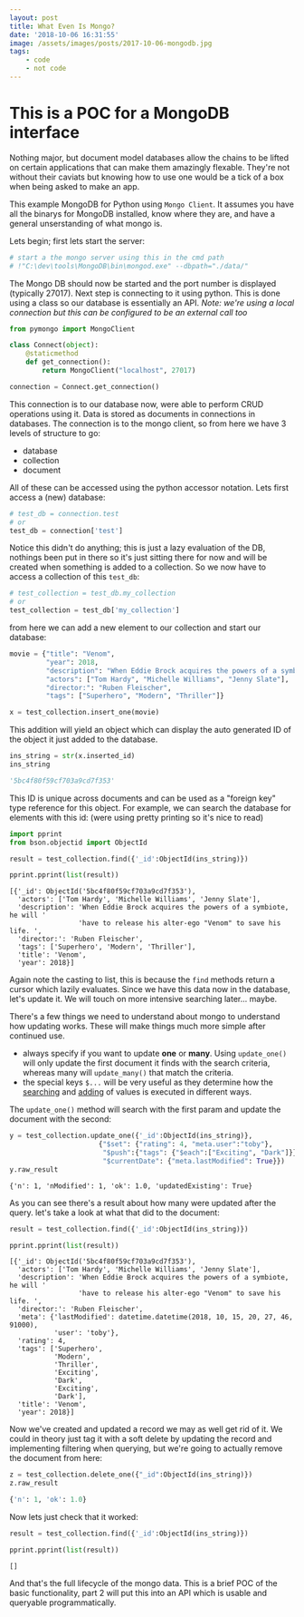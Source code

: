 ```yaml
---
layout: post
title: What Even Is Mongo?
date: '2018-10-06 16:31:55'
image: /assets/images/posts/2017-10-06-mongodb.jpg
tags:
    - code
    - not code
---
```


# This is a POC for a MongoDB interface

Nothing major, but document model databases allow the chains to be lifted on certain applications that can make them amazingly flexable. They're not without their caviats but knowing how to use one would be a tick of a box when being asked to make an app.

This example MongoDB for Python using `Mongo Client`. It assumes you have all the binarys for MongoDB installed, know where they are, and have a general unserstanding of what mongo is.

Lets begin; first lets start the server:

```python
# start a the mongo server using this in the cmd path
# !"C:\dev\tools\MongoDB\bin\mongod.exe" --dbpath="./data/"
```

The Mongo DB should now be started and the port number is displayed (typically 27017). Next step is connecting to it using python. This is done using a class so our database is essentially an API. _Note: we're using a local connection but this can be configured to be an external call too_

```python
from pymongo import MongoClient

class Connect(object):
    @staticmethod
    def get_connection():
        return MongoClient("localhost", 27017)

connection = Connect.get_connection()
```

This connection is to our database now, were able to perform CRUD operations using it. Data is stored as documents in connections in databases. The connection is to the mongo client, so from here we have 3 levels of structure to go:

-   database
-   collection
-   document

All of these can be accessed using the python accessor notation. Lets first access a (new) database:

```python
# test_db = connection.test
# or
test_db = connection['test']
```

Notice this didn't do anything; this is just a lazy evaluation of the DB, nothings been put in there so it's just sitting there for now and will be created when something is added to a collection. So we now have to access a collection of this `test_db`:

```python
# test_collection = test_db.my_collection
# or
test_collection = test_db['my_collection']
```

from here we can add a new element to our collection and start our database:

```python
movie = {"title": "Venom",
         "year": 2018,
         "description": "When Eddie Brock acquires the powers of a symbiote, he will have to release his alter-ego \"Venom\" to save his life. ",
         "actors": ["Tom Hardy", "Michelle Williams", "Jenny Slate"],
         "director:": "Ruben Fleischer",
         "tags": ["Superhero", "Modern", "Thriller"]}

x = test_collection.insert_one(movie)
```

This addition will yield an object which can display the auto generated ID of the object it just added to the database.

```python
ins_string = str(x.inserted_id)
ins_string

'5bc4f80f59cf703a9cd7f353'
```

This ID is unique across documents and can be used as a "foreign key" type reference for this object. For example, we can search the database for elements with this id: (were using pretty printing so it's nice to read)

```python
import pprint
from bson.objectid import ObjectId

result = test_collection.find({'_id':ObjectId(ins_string)})

pprint.pprint(list(result))
```

    [{'_id': ObjectId('5bc4f80f59cf703a9cd7f353'),
      'actors': ['Tom Hardy', 'Michelle Williams', 'Jenny Slate'],
      'description': 'When Eddie Brock acquires the powers of a symbiote, he will '
                     'have to release his alter-ego "Venom" to save his life. ',
      'director:': 'Ruben Fleischer',
      'tags': ['Superhero', 'Modern', 'Thriller'],
      'title': 'Venom',
      'year': 2018}]

Again note the casting to list, this is because the `find` methods return a cursor which lazily evaluates. Since we have this data now in the database, let's update it. We will touch on more intensive searching later... maybe.

There's a few things we need to understand about mongo to understand how updating works. These will make things much more simple after continued use.

-   always specify if you want to update **one** or **many**. Using `update_one()` will only update the first document it finds with the search criteria, whereas many will `update_many()` that match the criteria.
-   the special keys `$...` will be very useful as they determine how the [searching](https://docs.mongodb.com/manual/reference/operator/query/) and [adding](https://docs.mongodb.com/manual/reference/operator/update/) of values is executed in different ways.

The `update_one()` method will search with the first param and update the document with the second:

```python
y = test_collection.update_one({'_id':ObjectId(ins_string)},
                      {"$set": {"rating": 4, "meta.user":"toby"},
                       "$push":{"tags": {"$each":["Exciting", "Dark"]}},
                       "$currentDate": {"meta.lastModified": True}})
y.raw_result
```

    {'n': 1, 'nModified': 1, 'ok': 1.0, 'updatedExisting': True}

As you can see there's a result about how many were updated after the query. let's take a look at what that did to the document:

```python
result = test_collection.find({'_id':ObjectId(ins_string)})

pprint.pprint(list(result))
```

    [{'_id': ObjectId('5bc4f80f59cf703a9cd7f353'),
      'actors': ['Tom Hardy', 'Michelle Williams', 'Jenny Slate'],
      'description': 'When Eddie Brock acquires the powers of a symbiote, he will '
                     'have to release his alter-ego "Venom" to save his life. ',
      'director:': 'Ruben Fleischer',
      'meta': {'lastModified': datetime.datetime(2018, 10, 15, 20, 27, 46, 91000),
               'user': 'toby'},
      'rating': 4,
      'tags': ['Superhero',
               'Modern',
               'Thriller',
               'Exciting',
               'Dark',
               'Exciting',
               'Dark'],
      'title': 'Venom',
      'year': 2018}]

Now we've created and updated a record we may as well get rid of it. We could in theory just tag it with a soft delete by updating the record and implementing filtering when querying, but we're going to actually remove the document from here:

```python
z = test_collection.delete_one({"_id":ObjectId(ins_string)})
z.raw_result
```

```python
{'n': 1, 'ok': 1.0}
```

Now lets just check that it worked:

```python
result = test_collection.find({'_id':ObjectId(ins_string)})

pprint.pprint(list(result))
```

    []

And that's the full lifecycle of the mongo data. This is a brief POC of the basic functionality, part 2 will put this into an API which is usable and queryable programmatically.
